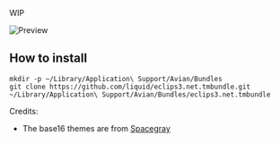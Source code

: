 WIP

![Preview](https://raw.github.com/liquid/eclips3.tmbundle/master/preview.png)

## How to install

```shell
mkdir -p ~/Library/Application\ Support/Avian/Bundles
git clone https://github.com/liquid/eclips3.net.tmbundle.git ~/Library/Application\ Support/Avian/Bundles/eclips3.net.tmbundle
```

Credits:

* The base16 themes are from [Spacegray](https://github.com/kkga/spacegray)